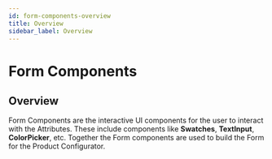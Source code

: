 ```yaml
---
id: form-components-overview
title: Overview
sidebar_label: Overview
---
```


# Form Components

## Overview

Form Components are the interactive UI components for the user to interact with the Attributes. These include components like **Swatches**, **TextInput**, **ColorPicker**, etc. Together the Form components are used to build the Form for the Product Configurator.
